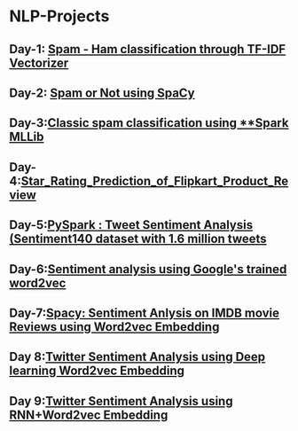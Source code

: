 # NLP-Projects
## Day-1:  [Spam - Ham classification through TF-IDF Vectorizer](https://github.com/mrvmurali1991/NLP-Projects/blob/main/Day%201/Spam%20-%20Ham%20classification.ipynb)
## Day-2: [Spam or Not using  **SpaCy**](https://github.com/mrvmurali1991/NLP-Projects/blob/main/Day%202/Spam_or_Not_using_SpaCy_Day2.ipynb)
## Day-3:[Classic spam classification using **Spark MLLib](https://github.com/mrvmurali1991/NLP-Projects/tree/main/Day%203)
## Day-4:[Star_Rating_Prediction_of_Flipkart_Product_Review](https://github.com/mrvmurali1991/NLP-Projects/blob/main/Day%204/Star_Rating_Prediction_of_Flipkart_Product_Review.ipynb)
## Day-5:[PySpark : Tweet Sentiment Analysis (Sentiment140 dataset with 1.6 million tweets](https://github.com/mrvmurali1991/NLP-Projects/blob/main/Day%205/PySpark_Tweet_Sentiment_Analysis.ipynb)
## Day-6:[Sentiment analysis using Google's trained word2vec](https://github.com/mrvmurali1991/NLP-Projects/blob/main/Day%206/Google's_trained_word2vec.ipynb)
## Day-7:[Spacy: Sentiment Anlysis on IMDB movie Reviews using Word2vec Embedding](https://github.com/mrvmurali1991/NLP-Projects/blob/main/Day%207/Spacy_Sentiment_Anlysis_on_IMDB_movie_Reviews_using_Word2vec_Embedding.ipynb)
## Day 8:[Twitter Sentiment Analysis using Deep learning Word2vec Embedding](https://github.com/mrvmurali1991/NLP-Projects/blob/main/Day%208/Twitter_Sentiment_Analysis_using_Deep_learning_Word2vec_Embedding.ipynb)
## Day 9:[Twitter Sentiment Analysis using RNN+Word2vec Embedding](https://github.com/mrvmurali1991/NLP-Projects/blob/main/Day%209/Twitter_Sentiment_Analysis_using_RNN%2BWord2vec_Embedding_.ipynb)
